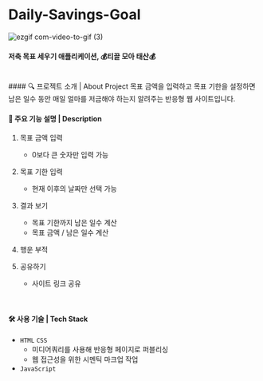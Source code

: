# Daily-Savings-Goal

![ezgif com-video-to-gif (3)](https://user-images.githubusercontent.com/101047198/234858625-4a8f7e0e-6d54-40c1-834d-f41831ba5bac.gif)

#### 저축 목표 세우기 애플리케이션, 💰티끌 모아 태산💰

<br/>
#### 🔍 프로젝트 소개 | About Project
목표 금액을 입력하고 목표 기한을 설정하면 남은 일수 동안 매일 얼마를 저금해야 하는지 알려주는 반응형 웹 사이트입니다.

<br/>

#### 📜 주요 기능 설명 | Description

1. 목표 금액 입력

   - 0보다 큰 숫자만 입력 가능

2. 목표 기한 입력
   - 현재 이후의 날짜만 선택 가능
3. 결과 보기

   - 목표 기한까지 남은 일수 계산
   - 목표 금액 / 남은 일수 계산

4. 행운 부적
5. 공유하기
   - 사이트 링크 공유

  <br/>

#### 🛠 사용 기술 | Tech Stack

- `HTML` `CSS`
  - 미디어쿼리를 사용해 반응형 페이지로 퍼블리싱
  - 웹 접근성을 위한 시멘틱 마크업 작업
- `JavaScript`
